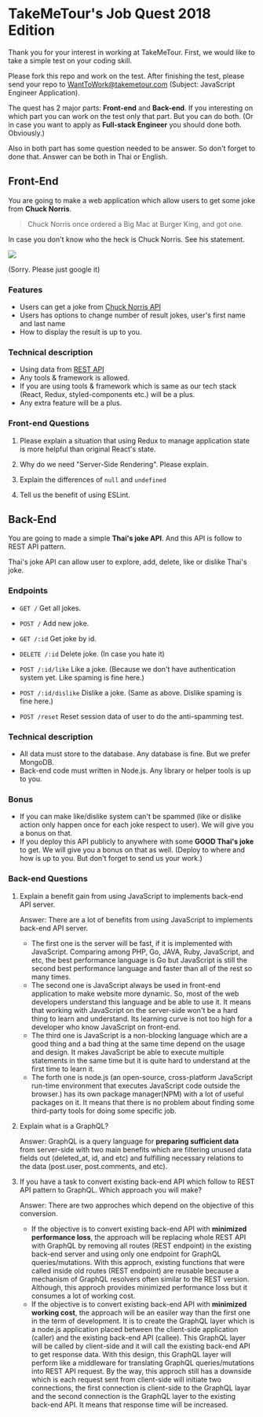 # TakeMeTour's Job Quest 2018 Edition

Thank you for your interest in working at TakeMeTour. First, we would like to take a simple test on your coding skill.

Please fork this repo and work on the test. After finishing the test, please send your repo to WantToWork@takemetour.com (Subject: JavaScript Engineer Application).

The quest has 2 major parts: **Front-end** and **Back-end**. If you interesting on which part you can work on the test only that part. But you can do both. (Or in case you want to apply as **Full-stack Engineer** you should done both. Obviously.)

Also in both part has some question needed to be answer. So don't forget to done that. Answer can be both in Thai or English.

## Front-End

You are going to make a web application which allow users to get some joke from **Chuck Norris**.

> Chuck Norris once ordered a Big Mac at Burger King, and got one.

In case you don't know who the heck is Chuck Norris. See his statement.

![](https://blazepress.com/.image/c_limit%2Ccs_srgb%2Cq_auto:good%2Cw_620/MTI4OTk1Mjg4MDE3OTEzODY2/18.webp)

(Sorry. Please just google it)

### Features
- Users can get a joke from [Chuck Norris API](http://www.icndb.com/api/)
- Users has options to change number of result jokes, user's first name and last name
- How to display the result is up to you.

### Technical description
- Using data from [REST API](http://www.icndb.com/api/)
- Any tools & framework is allowed.
- If you are using tools & framework which is same as our tech stack (React, Redux, styled-components etc.) will be a plus.
- Any extra feature will be a plus.

### Front-end Questions

1. Please explain a situation that using Redux to manage application state is more helpful than original React's state.

2. Why do we need "Server-Side Rendering". Please explain.

3. Explain the differences of `null` and `undefined`

4. Tell us the benefit of using ESLint.

## Back-End

You are going to made a simple **Thai's joke API**. And this API is follow to REST API pattern.

Thai's joke API can allow user to explore, add, delete, like or dislike Thai's joke.

### Endpoints
- `GET /` Get all jokes.
- `POST /` Add new joke.
- `GET /:id` Get joke by id.
- `DELETE /:id` Delete joke. (In case you hate it)
- `POST /:id/like` Like a joke. (Because we don't have authentication system yet. Like spaming is fine here.)
- `POST /:id/dislike` Dislike a joke. (Same as above. Dislike spaming is fine here.)

- `POST /reset` Reset session data of user to do the anti-spamming test.

### Technical description
- All data must store to the database. Any database is fine. But we prefer MongoDB.
- Back-end code must written in Node.js. Any library or helper tools is up to you.

### Bonus
- If you can make like/dislike system can't be spammed (like or dislike action only happen once for each joke respect to user). We will give you a bonus on that.
- If you deploy this API publicly to anywhere with some **GOOD Thai's joke** to get. We will give you a bonus on that as well. (Deploy to where and how is up to you. But don't forget to send us your work.)

### Back-end Questions

1. Explain a benefit gain from using JavaScript to implements back-end API server.
    
    Answer: There are a lot of benefits from using JavaScript to implements back-end API server.
    - The first one is the server will be fast, if it is implemented with JavaScript. Comparing among PHP, Go, JAVA, Ruby, JavaScript, and etc, the best performance language is Go but JavaScript is still the second best performance language and faster than all of the rest so many times.
    - The second one is JavaScript always be used in front-end application to make website more dynamic. So, most of the web developers understand this language and be able to use it. It means that working with JavaScript on the server-side won't be a hard thing to learn and understand. Its learning curve is not too high for a developer who know JavaScript on front-end.
    - The third one is JavaScript is a non-blocking language which are a good thing and a bad thing at the same time depend on the usage and design. It makes JavaScript be able to execute multiple statements in the same time but it is quite hard to understand at the first time to learn it.
    - The forth one is node.js (an open-source, cross-platform JavaScript run-time environment that executes JavaScript code outside the browser.) has its own package manager(NPM) with a lot of useful packages on it. It means that there is no problem about finding some third-party tools for doing some specific job.

2. Explain what is a GraphQL?
    
    Answer: GraphQL is a query language for **preparing sufficient data** from server-side with two main benefits which are filtering unused data fields out (deleted_at, id, and etc) and fulfilling necessary relations to the data (post.user, post.comments, and etc).

3. If you have a task to convert existing back-end API which follow to REST API pattern to GraphQL. Which approach you will make?
    
    Answer: There are two approches which depend on the objective of this conversion. 
    - If the objective is to convert existing back-end API with **minimized performance loss**, the approach will be replacing whole REST API with GraphQL by removing all routes (REST endpoint) in the existing back-end server and using only one endpoint for GraphQL queries/mutations. With this approch, existing functions that were called inside old routes (REST endpoint) are reusable because a mechanism of GraphQL resolvers often similar to the REST version. Although, this approch provides minimized performance loss but it consumes a lot of working cost.
    - If the objective is to convert existing back-end API with **minimized working cost**, the approach will be an easiler way than the first one in the term of development. It is to create the GraphQL layer which is a node.js application placed between the client-side application (caller) and the existing back-end API (callee). This GraphQL layer will be called by client-side and it will call the existing back-end API to get response data. With this design, this GraphQL layer will perform like a middleware for translating GraphQL queries/mutations into REST API request. By the way, this approch still has a downside which is each request sent from client-side will initiate two connections, the first connection is client-side to the GraphQL layar and the second connection is the GraphQL layer to the existing back-end API. It means that response time will be increased.

